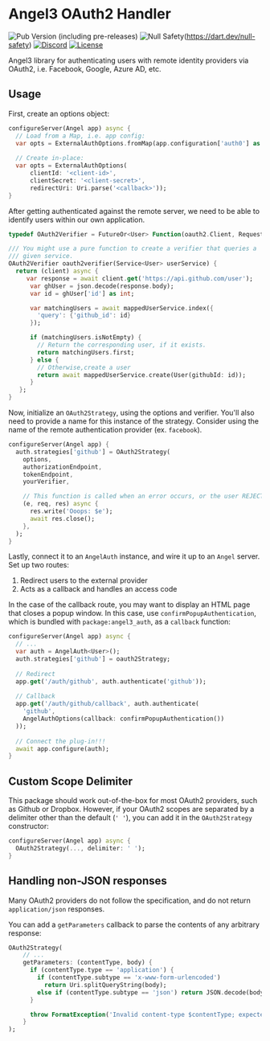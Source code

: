 # Angel3 OAuth2 Handler

![Pub Version (including pre-releases)](https://img.shields.io/pub/v/angel3_auth_oauth2?include_prereleases)
![Null Safety](https://img.shields.io/badge/null-safety-brightgreen)(<https://dart.dev/null-safety>)
[![Discord](https://img.shields.io/discord/1060322353214660698)](https://discord.gg/3X6bxTUdCM)
[![License](https://img.shields.io/github/license/dart-backend/angel)](https://github.com/dart-backend/angel/tree/master/packages/auth_oauth2/LICENSE)

Angel3 library for authenticating users with remote identity providers via OAuth2, i.e. Facebook, Google, Azure AD, etc.

## Usage

First, create an options object:

```dart
configureServer(Angel app) async {
  // Load from a Map, i.e. app config:
  var opts = ExternalAuthOptions.fromMap(app.configuration['auth0'] as Map);
  
  // Create in-place:
  var opts = ExternalAuthOptions(
      clientId: '<client-id>',
      clientSecret: '<client-secret>',
      redirectUri: Uri.parse('<callback>'));
}
```

After getting authenticated against the remote server, we need to be able to identify users within our own application.

```dart
typedef OAuth2Verifier = FutureOr<User> Function(oauth2.Client, RequestContext, ResponseContext);

/// You might use a pure function to create a verifier that queries a
/// given service.
OAuth2Verifier oauth2verifier(Service<User> userService) {
  return (client) async {
     var response = await client.get('https://api.github.com/user');
      var ghUser = json.decode(response.body);
      var id = ghUser['id'] as int;

      var matchingUsers = await mappedUserService.index({
        'query': {'github_id': id}
      });

      if (matchingUsers.isNotEmpty) {
        // Return the corresponding user, if it exists.
        return matchingUsers.first;
      } else {
        // Otherwise,create a user
        return await mappedUserService.create(User(githubId: id));
      }
   };
}
```

Now, initialize an `OAuth2Strategy`, using the options and verifier. You'll also need to provide a name for this instance of the strategy. Consider using the name of the remote authentication provider (ex. `facebook`).

```dart
configureServer(Angel app) {
  auth.strategies['github'] = OAuth2Strategy(
    options,
    authorizationEndpoint,
    tokenEndpoint,
    yourVerifier,

    // This function is called when an error occurs, or the user REJECTS the request.
    (e, req, res) async {
      res.write('Ooops: $e');
      await res.close();
    },
  );
}
```

Lastly, connect it to an `AngelAuth` instance, and wire it up to an `Angel` server. Set up two routes:

  1. Redirect users to the external provider
  2. Acts as a callback and handles an access code
  
In the case of the callback route, you may want to display an HTML page that closes a popup window. In this case, use `confirmPopupAuthentication`, which is bundled with `package:angel3_auth`, as a `callback` function:

```dart
configureServer(Angel app) async {
  // ...
  var auth = AngelAuth<User>();
  auth.strategies['github'] = oauth2Strategy;
  
  // Redirect
  app.get('/auth/github', auth.authenticate('github'));
  
  // Callback
  app.get('/auth/github/callback', auth.authenticate(
    'github',
    AngelAuthOptions(callback: confirmPopupAuthentication())
  ));
  
  // Connect the plug-in!!!
  await app.configure(auth);
}
```

## Custom Scope Delimiter

This package should work out-of-the-box for most OAuth2 providers, such as Github or Dropbox. However, if your OAuth2 scopes are separated by a delimiter other than the default (`' '`), you can add it in the `OAuth2Strategy` constructor:

```dart
configureServer(Angel app) async {
  OAuth2Strategy(..., delimiter: ' ');
}
```

## Handling non-JSON responses

Many OAuth2 providers do not follow the specification, and do not return `application/json` responses.

You can add a `getParameters` callback to parse the contents of any arbitrary response:

```dart
OAuth2Strategy(
    // ...
    getParameters: (contentType, body) {
      if (contentType.type == 'application') {
        if (contentType.subtype == 'x-www-form-urlencoded')
          return Uri.splitQueryString(body);
        else if (contentType.subtype == 'json') return JSON.decode(body);
      }

      throw FormatException('Invalid content-type $contentType; expected application/x-www-form-urlencoded or application/json.');
    }
);
```

